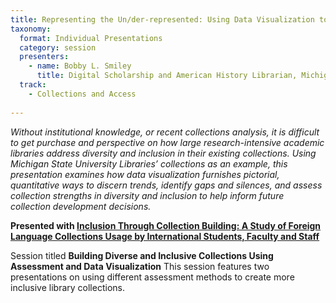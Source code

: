 ```yaml
---
title: Representing the Un/der-represented: Using Data Visualization to Explore Diversity and Inclusion for Academic Library Collections
taxonomy:
  format: Individual Presentations
  category: session
  presenters:
    - name: Bobby L. Smiley
	  title: Digital Scholarship and American History Librarian, Michigan State University Libraries
  track: 
    - Collections and Access
	
---
```

_Without institutional knowledge, or recent collections analysis, it is difficult to get purchase and perspective on how large research-intensive academic libraries address diversity and inclusion in their existing collections. Using Michigan State University Libraries’ collections as an example, this presentation examines how data visualization furnishes pictorial, quantitative ways to discern trends, identify gaps and silences, and assess collection strengths in diversity and inclusion to help inform future collection development decisions._

**Presented with [Inclusion Through Collection Building: A Study of Foreign Language Collections Usage by 
International Students, Faculty and Staff](/program/sessions/Inclusion-Through-Collection-Building-A-Study-of-Foreign-Language-Collections-Usage-by-International-Students-Faculty-and-Staff)**

Session titled **Building Diverse and Inclusive Collections Using Assessment and Data Visualization** This session 
features two presentations on using different assessment methods to create more inclusive library collections.
